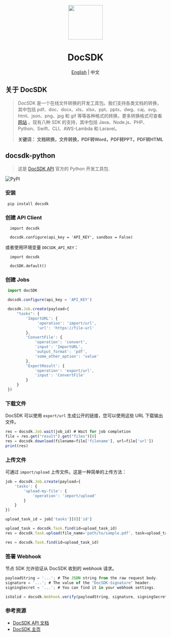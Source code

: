 <p align="center">
  <img width="108px" src="https://yuntu-images.oss-cn-hangzhou.aliyuncs.com/xlogo.jpg" />
</p>

<h1 align="center">DocSDK</h1>
<p align="center"><a href="/README.md">English</a> | 中文</p>

## 关于 DocSDK
> DocSDK 是一个在线文件转换的开发工具包。我们支持各类文档的转换，其中包括 pdf、doc、docx、xls、xlsx、ppt、pptx、dwg、caj、svg、html、json、png、jpg 和 gif 等等各种格式的转换，更多转换格式可查看[网站](https://www.docsdk.com/) 。现有八种 SDK 的支持，其中包括 Java、Node.js、PHP、Python、Swift、CLI、AWS-Lambda 和 Laravel。
> 
> **关键词： 文档转换，文件转换，PDF转Word，PDF转PPT，PDF转HTML**

## docsdk-python

> 这是 [DocSDK API](https://www.docsdk.com/docAPI#sdk) 官方的 Python 开发工具包.

![PyPI](https://img.shields.io/pypi/v/docsdk)

### 安装

```
 pip install docsdk
```

### 创建 API Client

```
  import docsdk
 
  docsdk.configure(api_key = 'API_KEY', sandbox = False)
```

或者使用环境变量 `DOCSDK_API_KEY`：

```
  import docsdk
 
  docSDK.default()
```

### 创建 Jobs

```js
 import docSDK

 docsdk.configure(api_key = 'API_KEY')

 docsdk.Job.create(payload={
     "tasks": {
         'ImportURL': {
              'operation': 'import/url',
              'url': 'https://file-url'
         },
         'ConvertFile': {
             'operation': 'convert',
             'input': 'ImportURL',
             'output_format': 'pdf',
             'some_other_option': 'value'
         },
         'ExportResult': {
             'operation': 'export/url',
             'input': 'ConvertFile'
         }
     }
 })

```

### 下载文件

DocSDK 可以使用 `export/url` 生成公开的链接，您可以使用这些 URL 下载输出文件。

```js
res = docsdk.Job.wait(job_id) # Wait for job completion
file = res.get("result").get("files")[0]
res = docsdk.download(filename=file['filename'], url=file['url'])
print(res)
```

### 上传文件

可通过 `import/upload` 上传文件。这是一种简单的上传方法：

```js
job = docsdk.Job.create(payload={
    'tasks': {
        'upload-my-file': {
            'operation': 'import/upload'
        }
    }
})

upload_task_id = job['tasks'][0]['id']

upload_task = docsdk.Task.find(id=upload_task_id)
res = docsdk.Task.upload(file_name='path/to/sample.pdf', task=upload_task)

res = docsdk.Task.find(id=upload_task_id)
```

### 签署 Webhook

节点 SDK 允许验证从 DocSDK 收到的 webhook 请求。

```js
payloadString = '...'; # The JSON string from the raw request body.
signature = '...'; # The value of the "DocSDK-Signature" header.
signingSecret = '...'; # You can find it in your webhook settings.

isValid = docsdk.Webhook.verify(payloadString, signature, signingSecret); # returns true or false
```

### 参考资源
* [DocSDK API 文档](https://www.docsdk.com/docAPI)
* [DocSDK 主页](https://www.docsdk.com/)
